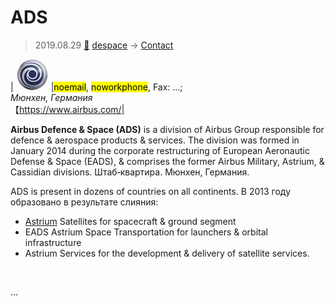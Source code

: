 # ADS
> 2019.08.29 [🚀](../../index/index.md) [despace](../index.md) → [Contact](../contact.md)

|[![](../f/contact/a/ads_logo1_thumb.webp)](../f/contact/a/ads_logo1.png)|<mark>noemail</mark>, <mark>noworkphone</mark>, Fax: …;<br> *Мюнхен, Германия*<br> 【<https://www.airbus.com/>|

**Airbus Defence & Space (ADS)** is a division of Airbus Group responsible for defence & aerospace products & services. The division was formed in January 2014 during the corporate restructuring of European Aeronautic Defense & Space (EADS), & comprises the former Airbus Military, Astrium, & Cassidian divisions. Штаб‑квартира. Мюнхен, Германия.

ADS is present in dozens of countries on all continents. В 2013 году образовано в результате слияния:

   - [Astrium](astrium.md) Satellites for spacecraft & ground segment
   - EADS Astrium Space Transportation for launchers & orbital infrastructure
   - Astrium Services for the development & delivery of satellite services.


<p style="page-break-after:always"> </p>

…

